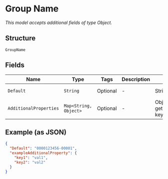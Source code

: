 
# Group Name

*This model accepts additional fields of type Object.*

## Structure

`GroupName`

## Fields

| Name | Type | Tags | Description | Getter | Setter |
|  --- | --- | --- | --- | --- | --- |
| `Default` | `String` | Optional | - | String getDefault() | setDefault(String mDefault) |
| `AdditionalProperties` | `Map<String, Object>` | Optional | - | Object getAdditionalProperty(String key) | additionalProperty(String key, Object value) |

## Example (as JSON)

```json
{
  "Default": "0000123456-00001",
  "exampleAdditionalProperty": {
    "key1": "val1",
    "key2": "val2"
  }
}
```

